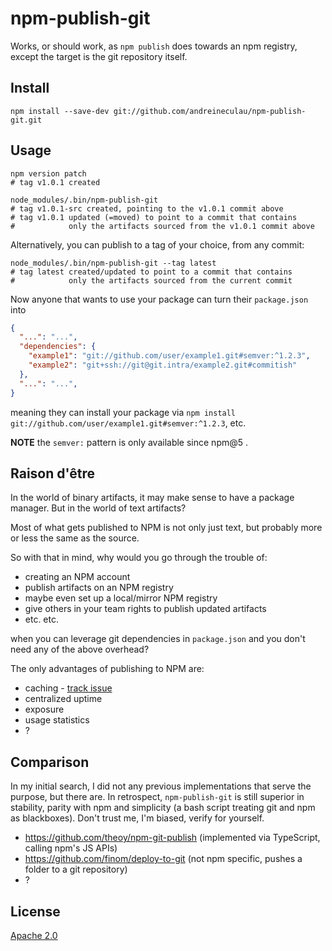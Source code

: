 # npm-publish-git

Works, or should work, as `npm publish` does towards an npm registry,
except the target is the git repository itself.


## Install

```shell
npm install --save-dev git://github.com/andreineculau/npm-publish-git.git
```

## Usage

```shell
npm version patch
# tag v1.0.1 created

node_modules/.bin/npm-publish-git
# tag v1.0.1-src created, pointing to the v1.0.1 commit above
# tag v1.0.1 updated (=moved) to point to a commit that contains
#            only the artifacts sourced from the v1.0.1 commit above
```

Alternatively, you can publish to a tag of your choice, from any commit:

```shell
node_modules/.bin/npm-publish-git --tag latest
# tag latest created/updated to point to a commit that contains
#            only the artifacts sourced from the current commit
```

Now anyone that wants to use your package can turn their `package.json` into

```json
{
  "...": "...",
  "dependencies": {
    "example1": "git://github.com/user/example1.git#semver:^1.2.3",
    "example2": "git+ssh://git@git.intra/example2.git#commitish"
  },
  "...": "...",
}
```

meaning they can install your package via
`npm install git://github.com/user/example1.git#semver:^1.2.3`, etc.

**NOTE** the `semver:` pattern is only available since npm@5 .


## Raison d'être

In the world of binary artifacts, it may make sense to have a package manager.
But in the world of text artifacts?

Most of what gets published to NPM is not only just text,
but probably more or less the same as the source.

So with that in mind, why would you go through the trouble of:
- creating an NPM account
- publish artifacts on an NPM registry
- maybe even set up a local/mirror NPM registry
- give others in your team rights to publish updated artifacts
- etc. etc.

when you can leverage git dependencies in `package.json`
and you don't need any of the above overhead?

The only advantages of publishing to NPM are:
- caching - [track issue](https://github.com/zkat/pacote/issues/94)
- centralized uptime
- exposure
- usage statistics
- ?


## Comparison

In my initial search, I did not any previous implementations that serve the purpose, but there are. In retrospect, `npm-publish-git` is still superior in stability, parity with npm and simplicity (a bash script treating git and npm as blackboxes). Don't trust me, I'm biased, verify for yourself.

* https://github.com/theoy/npm-git-publish (implemented via TypeScript, calling npm's JS APIs)
* https://github.com/finom/deploy-to-git (not npm specific, pushes a folder to a git repository)
* ?


## License

[Apache 2.0](LICENSE)
